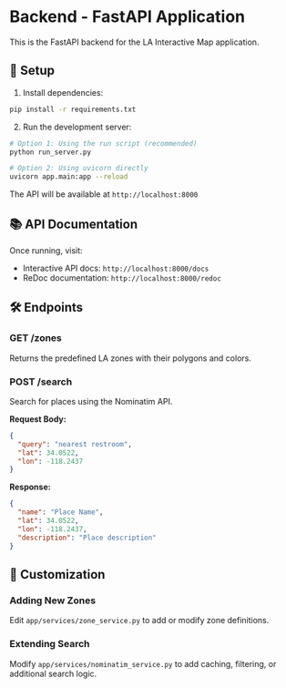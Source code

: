 # Backend - FastAPI Application

This is the FastAPI backend for the LA Interactive Map application.

## 🚀 Setup

1. Install dependencies:
```bash
pip install -r requirements.txt
```

2. Run the development server:
```bash
# Option 1: Using the run script (recommended)
python run_server.py

# Option 2: Using uvicorn directly
uvicorn app.main:app --reload
```

The API will be available at `http://localhost:8000`

## 📚 API Documentation

Once running, visit:
- Interactive API docs: `http://localhost:8000/docs`
- ReDoc documentation: `http://localhost:8000/redoc`

## 🛠 Endpoints

### GET /zones
Returns the predefined LA zones with their polygons and colors.

### POST /search
Search for places using the Nominatim API.

**Request Body:**
```json
{
  "query": "nearest restroom",
  "lat": 34.0522,
  "lon": -118.2437
}
```

**Response:**
```json
{
  "name": "Place Name",
  "lat": 34.0522,
  "lon": -118.2437,
  "description": "Place description"
}
```

## 🧩 Customization

### Adding New Zones
Edit `app/services/zone_service.py` to add or modify zone definitions.

### Extending Search
Modify `app/services/nominatim_service.py` to add caching, filtering, or additional search logic.
